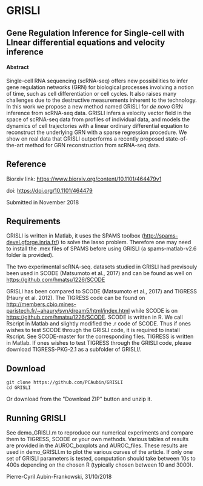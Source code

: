 # GRISLI
## Gene Regulation Inference for Single-cell with LInear differential equations and velocity inference

#### Abstract
Single-cell RNA sequencing (scRNA-seq) offers new possibilities to infer gene regulation networks (GRN) for biological processes involving a notion of time, such as cell differentiation or cell cycles. It also raises many challenges due to the destructive measurements inherent to the technology. In this work we propose a new method named GRISLI for *de novo* GRN inference from scRNA-seq data. GRISLI infers a velocity vector field in the space of scRNA-seq data from profiles of individual data, and models the dynamics of cell trajectories with a linear ordinary differential equation to reconstruct the underlying GRN with a sparse regression procedure. We show on real data that GRISLI outperforms a recently proposed state-of-the-art method for GRN reconstruction from scRNA-seq data.

## Reference

Biorxiv link: https://www.biorxiv.org/content/10.1101/464479v1

doi: https://doi.org/10.1101/464479

Submitted in November 2018

## Requirements

GRISLI is written in Matlab, it uses the SPAMS toolbox (http://spams-devel.gforge.inria.fr/) to solve the lasso problem. Therefore one may need to install the .mex files of SPAMS before using GRISLI (a spams-matlab-v2.6 folder is provided).

The two experimental scRNA-seq. datasets studied in GRISLI had previsouly been used in SCODE (Matsumoto et al., 2017) and can be found as well on https://github.com/hmatsu1226/SCODE

GRISLI has been compared to SCODE (Matsumoto et al., 2017) and TIGRESS (Haury et al. 2012). The TIGRESS code can be found on http://members.cbio.mines-paristech.fr/~ahaury/svn/dream5/html/index.html while SCODE is on https://github.com/hmatsu1226/SCODE.
SCODE is written in R. We call Rscript in Matlab and slightly modified the .r code of SCODE. Thus if ones wishes to test SCODE through the GRISLI code, it is required to install Rscript. See SCODE-master for the corresponding files.
TIGRESS is written in Matlab. If ones wishes to test TIGRESS through the GRISLI code, please download TIGRESS-PKG-2.1 as a subfolder of GRISLI/.

## Download

```
git clone https://github.com/PCAubin/GRISLI
cd GRISLI
```
Or download from the "Download ZIP" button and unzip it.

## Running GRISLI
See demo_GRISLI.m to reproduce our numerical experiments and compare them to TIGRESS, SCODE or your own methods. Various tables of results are provided in the AUROC_boxplots and AUROC_files. These results are used in demo_GRISLI.m to plot the various curves of the article. If only one set of GRISLI parameters is tested, computation should take between 10s to 400s depending on the chosen R (typically chosen between 10 and 3000).

Pierre-Cyril Aubin-Frankowski, 31/10/2018
